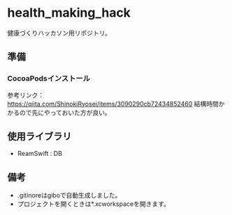 # health_making_hack
健康づくりハッカソン用リポジトリ。

## 準備
### CocoaPodsインストール
参考リンク：https://qiita.com/ShinokiRyosei/items/3090290cb72434852460
結構時間かかるので先にやっておいた方が良い。

## 使用ライブラリ
- ReamSwift : DB

## 備考
- .gitinoreはgiboで自動生成しました。
- プロジェクトを開くときは*.xcworkspaceを開きます。

